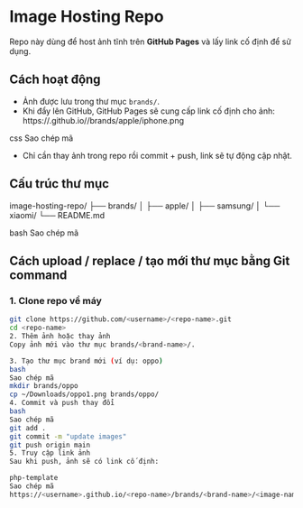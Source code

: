 # Image Hosting Repo

Repo này dùng để host ảnh tĩnh trên **GitHub Pages** và lấy link cố định để sử dụng.

## Cách hoạt động
- Ảnh được lưu trong thư mục `brands/`.
- Khi đẩy lên GitHub, GitHub Pages sẽ cung cấp link cố định cho ảnh:
https://<username>.github.io/<repo-name>/brands/apple/iphone.png

css
Sao chép mã
- Chỉ cần thay ảnh trong repo rồi commit + push, link sẽ tự động cập nhật.

## Cấu trúc thư mục
image-hosting-repo/
├── brands/
│ ├── apple/
│ ├── samsung/
│ └── xiaomi/
└── README.md

bash
Sao chép mã

## Cách upload / replace / tạo mới thư mục bằng Git command

### 1. Clone repo về máy
```bash
git clone https://github.com/<username>/<repo-name>.git
cd <repo-name>
2. Thêm ảnh hoặc thay ảnh
Copy ảnh mới vào thư mục brands/<brand-name>/.

3. Tạo thư mục brand mới (ví dụ: oppo)
bash
Sao chép mã
mkdir brands/oppo
cp ~/Downloads/oppo1.png brands/oppo/
4. Commit và push thay đổi
bash
Sao chép mã
git add .
git commit -m "update images"
git push origin main
5. Truy cập link ảnh
Sau khi push, ảnh sẽ có link cố định:

php-template
Sao chép mã
https://<username>.github.io/<repo-name>/brands/<brand-name>/<image-name>.png
